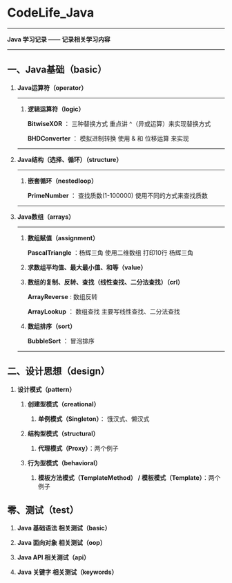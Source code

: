 # CodeLife_Java

****
**Java 学习记录 —— 记录相关学习内容**
****

## 一、Java基础（basic）

1. **Java运算符（operator）**

    ****

    1. **逻辑运算符（logic）**

        **BitwiseXOR** ： 三种替换方式
            重点讲 ^（异或运算）来实现替换方式

        **BHDConverter** ： 模拟进制转换
            使用 & 和 位移运算 来实现

    ****
2. **Java结构（选择、循环）（structure）**

    ****

    1. **嵌套循环（nestedloop）**

        **PrimeNumber** ： 查找质数(1-100000)
            使用不同的方式来查找质数

    ****
3. **Java数组（arrays）**

    ****
    1. **数组赋值（assignment）**

        **PascalTriangle** ：杨辉三角
            使用二维数组 打印10行 杨辉三角
            
    2. **求数组平均值、最大最小值、和等（value）**

    3. **数组的复制、反转、查找（线性查找、二分法查找）（crl）**
    
        **ArrayReverse** : 数组反转
        
        **ArrayLookup** ： 数组查找
            主要写线性查找、二分法查找
    
    4. **数组排序（sort）**

       **BubbleSort** ： 冒泡排序
    
    ****

## 二、设计思想（design）

1. **设计模式（pattern）**

    1. **创建型模式（creational）**
        
        1. **单例模式（Singleton）**： 饿汉式、懒汉式

    2. **结构型模式（structural）**
        
        1. **代理模式（Proxy）**：两个例子
       
    3. **行为型模式（behavioral）**
    
        1. **模板方法模式（TemplateMethod） / 模板模式（Template）**：两个例子

## 零、测试（test）

1. **Java 基础语法 相关测试（basic）**

2. **Java 面向对象 相关测试（oop）**

3. **Java API 相关测试（api）**

4. **Java 关键字 相关测试（keywords）**
